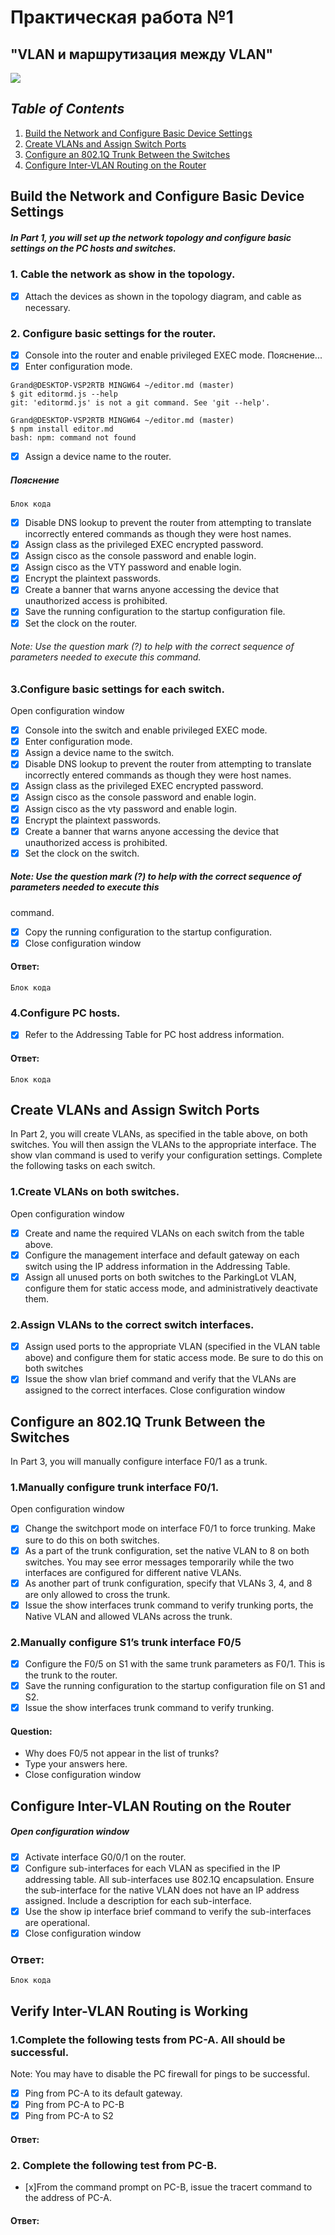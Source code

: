 # Практическая работа №1 
## "VLAN и маршрутизация между VLAN"
![](https://github.com/Maksim693/OTUS_LAB/blob/main/Practical_LAB/LAB_1/Pictures_LAB_1/Pict_LAB1)

## *Table of Contents*
1. [Build the Network and Configure Basic Device Settings](#Build-the-Network-and-Configure-Basic-Device-Settings)
2. [Create VLANs and Assign Switch Ports](#Create-VLANs-and-Assign-Switch-Ports)
3. [Configure an 802.1Q Trunk Between the Switches](#Configure-an-802-1Q-Trunk-Between-the-Switches)
4. [Configure Inter-VLAN Routing on the Router](#Configure-Inter-VLAN-Routing-on-the-Router)

## Build the Network and Configure Basic Device Settings
##### In Part 1, you will set up the network topology and configure basic settings on the PC hosts and switches.
### 1. Cable the network as show in the topology.
- [x] Attach the devices as shown in the topology diagram, and cable as necessary.
### 2. Configure basic settings for the router.
- [x] Console into the router and enable privileged EXEC mode.
Пояснение...
- [x] Enter configuration mode.
```
Grand@DESKTOP-VSP2RTB MINGW64 ~/editor.md (master)
$ git editormd.js --help
git: 'editormd.js' is not a git command. See 'git --help'.

Grand@DESKTOP-VSP2RTB MINGW64 ~/editor.md (master)
$ npm install editor.md
bash: npm: command not found
```
- [x] Assign a device name to the router.
##### **Пояснение**
```
Блок кода
```
- [x] Disable DNS lookup to prevent the router from attempting to translate incorrectly entered commands as
though they were host names.
- [x] Assign class as the privileged EXEC encrypted password.
- [x] Assign cisco as the console password and enable login.
- [x] Assign cisco as the VTY password and enable login.
- [x] Encrypt the plaintext passwords.
- [x] Create a banner that warns anyone accessing the device that unauthorized access is prohibited.
- [x] Save the running configuration to the startup configuration file.
- [x] Set the clock on the router.
###### Note: Use the question mark (?) to help with the correct sequence of parameters needed to execute this command.

### 3.Configure basic settings for each switch.
Open configuration window
- [x] Console into the switch and enable privileged EXEC mode.
- [x] Enter configuration mode.
- [x] Assign a device name to the switch.
- [x] Disable DNS lookup to prevent the router from attempting to translate incorrectly entered commands as
though they were host names.
- [x] Assign class as the privileged EXEC encrypted password.
- [x] Assign cisco as the console password and enable login.
- [x] Assign cisco as the vty password and enable login.
- [x] Encrypt the plaintext passwords.
- [x] Create a banner that warns anyone accessing the device that unauthorized access is prohibited.
- [x] Set the clock on the switch.
##### Note: Use the question mark (?) to help with the correct sequence of parameters needed to execute this
command.
- [x] Copy the running configuration to the startup configuration.
- [x] Close configuration window
#### Ответ:
```
Блок кода
```
### 4.Configure PC hosts.
- [x] Refer to the Addressing Table for PC host address information.
#### Ответ:
```
Блок кода
```
## Create VLANs and Assign Switch Ports
In Part 2, you will create VLANs, as specified in the table above, on both switches. You will then assign the
VLANs to the appropriate interface. The show vlan command is used to verify your configuration settings.
Complete the following tasks on each switch.

### 1.Create VLANs on both switches.
Open configuration window
- [x] Create and name the required VLANs on each switch from the table above.
- [x] Configure the management interface and default gateway on each switch using the IP address
information in the Addressing Table.
- [x] Assign all unused ports on both switches to the ParkingLot VLAN, configure them for static access mode,
and administratively deactivate them.

### 2.Assign VLANs to the correct switch interfaces.
- [x] Assign used ports to the appropriate VLAN (specified in the VLAN table above) and configure them for
static access mode. Be sure to do this on both switches
- [x] Issue the show vlan brief command and verify that the VLANs are assigned to the correct interfaces.
Close configuration window
## Configure an 802.1Q Trunk Between the Switches
In Part 3, you will manually configure interface F0/1 as a trunk.
### 1.Manually configure trunk interface F0/1.
Open configuration window
- [x] Change the switchport mode on interface F0/1 to force trunking. Make sure to do this on both switches.
- [x] As a part of the trunk configuration, set the native VLAN to 8 on both switches. You may see error
messages temporarily while the two interfaces are configured for different native VLANs.
- [x] As another part of trunk configuration, specify that VLANs 3, 4, and 8 are only allowed to cross the trunk.
- [x] Issue the show interfaces trunk command to verify trunking ports, the Native VLAN and allowed VLANs
across the trunk.
### 2.Manually configure S1’s trunk interface F0/5
- [x] Configure the F0/5 on S1 with the same trunk parameters as F0/1. This is the trunk to the router.
- [x] Save the running configuration to the startup configuration file on S1 and S2.
- [x] Issue the show interfaces trunk command to verify trunking.
#### Question:
- Why does F0/5 not appear in the list of trunks?
- Type your answers here.
- Close configuration window

## Configure Inter-VLAN Routing on the Router
##### Open configuration window
- [x] Activate interface G0/0/1 on the router.
- [x] Configure sub-interfaces for each VLAN as specified in the IP addressing table. All sub-interfaces use
802.1Q encapsulation. Ensure the sub-interface for the native VLAN does not have an IP address
assigned. Include a description for each sub-interface.
- [x] Use the show ip interface brief command to verify the sub-interfaces are operational.
- [x] Close configuration window
### Ответ:
```
Блок кода
```
## Verify Inter-VLAN Routing is Working
### 1.Complete the following tests from PC-A. All should be successful.
Note: You may have to disable the PC firewall for pings to be successful.
- [x] Ping from PC-A to its default gateway.
- [x] Ping from PC-A to PC-B
- [x] Ping from PC-A to S2
#### Ответ:

### 2. Complete the following test from PC-B.
- [x]From the command prompt on PC-B, issue the tracert command to the address of PC-A. 
#### Ответ:
